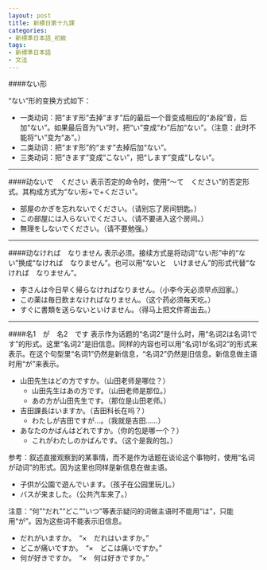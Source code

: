 ```yaml
---
layout: post
title: 新標日第十九課
categories:
- 新標準日本語_初級
tags:
- 新標準日本語
- 文法
---
```


####ない形

“ない”形的变换方式如下：

* 一类动词：把“ます形”去掉“ます”后的最后一个音变成相应的“あ段”音，后加“ない”。如果最后音为“い”时，把“い”变成“わ”后加“ない”。（注意：此时不能将“い”变为“あ”。）
* 二类动词：把“ます形”的“ます”去掉后加“ない”。
* 三类动词：把“きます”变成“こない”，把“します”变成“しない”。

---
####动ないで　ください
表示否定的命令时，使用“～て　ください”的否定形式。其构成方式为“ない形+で+ください”。

* 部屋のかぎを忘れないでください。（请别忘了房间钥匙。）
* この部屋には入らないでください。（请不要进入这个房间。）
* 無理をしないでください。（请不要勉强。）

---
####动なければ　なりません
表示必须。接续方式是将动词“ない形”中的“ない”换成“なければ　なりません”。也可以用“ないと　いけません”的形式代替“なければ　なりません”。

* 李さんは今日早く帰らなければなりません。（小李今天必须早点回家。）
* この薬は毎日飲まなければなりません。（这个药必须每天吃。）
* すぐに書類を送らないといけません。（得马上把文件寄出去。）

---
####名1　が　名2　です
表示作为话题的“名词2”是什么时，用“名词2は名词1です”的形式。这里“名词2”是旧信息。同样的内容也可以用“名词1が名词2”的形式来表示。在这个句型里“名词1”仍然是新信息，“名词2”仍然是旧信息。新信息做主语时用“が”来表示。

* 山田先生はどの方ですか。（山田老师是哪位？）
	* 山田先生はあの方です。（山田老师是那位。）
	* あの方が山田先生です。（那位是山田老师。）
* 吉田課長はいますか。（吉田科长在吗？）
	* わたしが吉田ですが…。（我就是吉田……）
* あなたのかばんはどれですか。（你的包是哪一个？）
	* これがわたしのかばんです。（这个是我的包。）

参考：叙述直接观察到的某事情，而不是作为话题在谈论这个事物时，使用“名词が动词”的形式。因为这里也同样是新信息在做主语。

* 子供が公園で遊んでいます。（孩子在公园里玩儿。）
* バスが来ました。（公共汽车来了。）

注意：“何”“だれ”“どこ”“いつ”等表示疑问的词做主语时不能用“は”，只能用“が”。因为这些词不能表示旧信息。

* だれがいますか。　“×　だれはいますか。”
* どこが痛いですか。　“×　どこは痛いですか。”
* 何が好きですか。　“×　何は好きですか。”